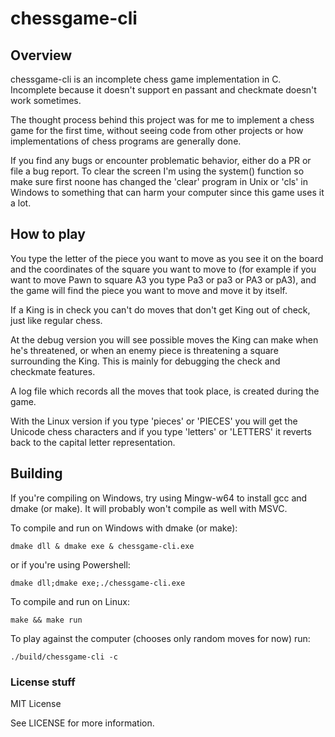 # chessgame-cli
## Overview

chessgame-cli is an incomplete chess game implementation in C. Incomplete because it doesn't support en passant
and checkmate doesn't work sometimes.

The thought process behind this project was for me to implement a chess game for the first time, without seeing
code from other projects or how implementations of chess programs are generally done.

If you find any bugs or encounter problematic behavior, either do a PR or file a bug report. To clear the screen
I'm using the system() function so make sure first noone has changed the 'clear' program in Unix or 'cls' in Windows
to something that can harm your computer since this game uses it a lot.

## How to play

You type the letter of the piece you want to move as you see it on the board and 
the coordinates of the square you want to move to (for example if you want to move Pawn to square 
A3 you type Pa3 or pa3 or PA3 or pA3), and the game will find the piece you want to move
and move it by itself.

If a King is in check you can't do moves that don't get King out of check, just like regular chess.

At the debug version you will see possible moves the King can make when he's threatened, or
when an enemy piece is threatening a square surrounding the King. This is mainly for debugging the check and
checkmate features.

A log file which records all the moves that took place, is created during the game.

With the Linux version if you type 'pieces' or 'PIECES' you will get the Unicode chess characters 
and if you type 'letters' or 'LETTERS' it reverts back to the capital letter representation.

## Building

If you're compiling on Windows, try using Mingw-w64 to install gcc and dmake (or make). It will probably won't compile as well with MSVC.

To compile and run on Windows with dmake (or make):

    dmake dll & dmake exe & chessgame-cli.exe
    
or if you're using Powershell:

    dmake dll;dmake exe;./chessgame-cli.exe

To compile and run on Linux:

    make && make run

To play against the computer (chooses only random moves for now) run:

    ./build/chessgame-cli -c

### License stuff

MIT License

See LICENSE for more information.
